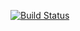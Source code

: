 [![Build Status](https://travis-ci.com/NikolasJody/cse110.lab5.svg?branch=master)](https://travis-ci.com/NikolasJody/cse110.lab5)
